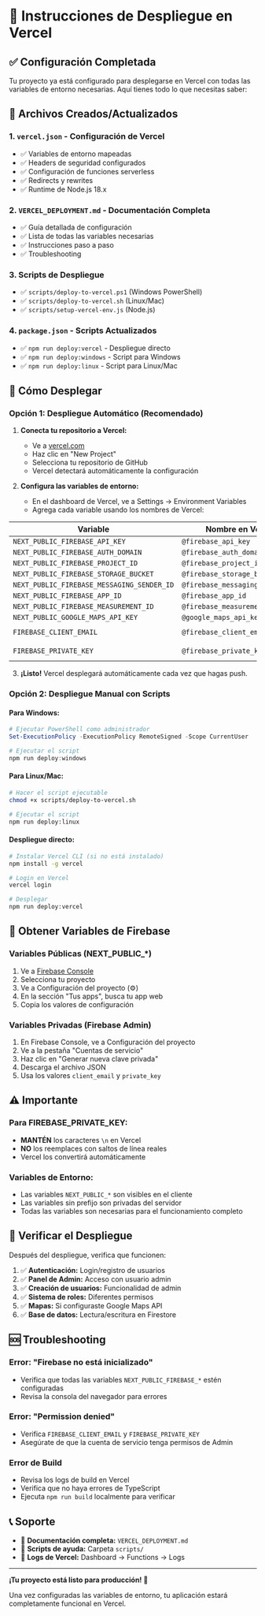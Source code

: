# 🚀 Instrucciones de Despliegue en Vercel

## ✅ Configuración Completada

Tu proyecto ya está configurado para desplegarse en Vercel con todas las variables de entorno necesarias. Aquí tienes todo lo que necesitas saber:

## 📁 Archivos Creados/Actualizados

### 1. `vercel.json` - Configuración de Vercel
- ✅ Variables de entorno mapeadas
- ✅ Headers de seguridad configurados
- ✅ Configuración de funciones serverless
- ✅ Redirects y rewrites
- ✅ Runtime de Node.js 18.x

### 2. `VERCEL_DEPLOYMENT.md` - Documentación Completa
- ✅ Guía detallada de configuración
- ✅ Lista de todas las variables necesarias
- ✅ Instrucciones paso a paso
- ✅ Troubleshooting

### 3. Scripts de Despliegue
- ✅ `scripts/deploy-to-vercel.ps1` (Windows PowerShell)
- ✅ `scripts/deploy-to-vercel.sh` (Linux/Mac)
- ✅ `scripts/setup-vercel-env.js` (Node.js)

### 4. `package.json` - Scripts Actualizados
- ✅ `npm run deploy:vercel` - Despliegue directo
- ✅ `npm run deploy:windows` - Script para Windows
- ✅ `npm run deploy:linux` - Script para Linux/Mac

## 🚀 Cómo Desplegar

### Opción 1: Despliegue Automático (Recomendado)
1. **Conecta tu repositorio a Vercel:**
   - Ve a [vercel.com](https://vercel.com)
   - Haz clic en "New Project"
   - Selecciona tu repositorio de GitHub
   - Vercel detectará automáticamente la configuración

2. **Configura las variables de entorno:**
   - En el dashboard de Vercel, ve a Settings → Environment Variables
   - Agrega cada variable usando los nombres de Vercel:

| Variable | Nombre en Vercel | Ejemplo |
|----------|------------------|---------|
| `NEXT_PUBLIC_FIREBASE_API_KEY` | `@firebase_api_key` | `AIzaSyC...` |
| `NEXT_PUBLIC_FIREBASE_AUTH_DOMAIN` | `@firebase_auth_domain` | `your-project.firebaseapp.com` |
| `NEXT_PUBLIC_FIREBASE_PROJECT_ID` | `@firebase_project_id` | `your-project-id` |
| `NEXT_PUBLIC_FIREBASE_STORAGE_BUCKET` | `@firebase_storage_bucket` | `your-project.appspot.com` |
| `NEXT_PUBLIC_FIREBASE_MESSAGING_SENDER_ID` | `@firebase_messaging_sender_id` | `123456789012` |
| `NEXT_PUBLIC_FIREBASE_APP_ID` | `@firebase_app_id` | `1:123456789012:web:abcdef1234567890` |
| `NEXT_PUBLIC_FIREBASE_MEASUREMENT_ID` | `@firebase_measurement_id` | `G-XXXXXXXXXX` |
| `NEXT_PUBLIC_GOOGLE_MAPS_API_KEY` | `@google_maps_api_key` | `AIzaSyC...` |
| `FIREBASE_CLIENT_EMAIL` | `@firebase_client_email` | `firebase-adminsdk-xxxxx@your-project.iam.gserviceaccount.com` |
| `FIREBASE_PRIVATE_KEY` | `@firebase_private_key` | `-----BEGIN PRIVATE KEY-----\n...\n-----END PRIVATE KEY-----\n` |

3. **¡Listo!** Vercel desplegará automáticamente cada vez que hagas push.

### Opción 2: Despliegue Manual con Scripts

#### Para Windows:
```powershell
# Ejecutar PowerShell como administrador
Set-ExecutionPolicy -ExecutionPolicy RemoteSigned -Scope CurrentUser

# Ejecutar el script
npm run deploy:windows
```

#### Para Linux/Mac:
```bash
# Hacer el script ejecutable
chmod +x scripts/deploy-to-vercel.sh

# Ejecutar el script
npm run deploy:linux
```

#### Despliegue directo:
```bash
# Instalar Vercel CLI (si no está instalado)
npm install -g vercel

# Login en Vercel
vercel login

# Desplegar
npm run deploy:vercel
```

## 🔑 Obtener Variables de Firebase

### Variables Públicas (NEXT_PUBLIC_*)
1. Ve a [Firebase Console](https://console.firebase.google.com)
2. Selecciona tu proyecto
3. Ve a Configuración del proyecto (⚙️)
4. En la sección "Tus apps", busca tu app web
5. Copia los valores de configuración

### Variables Privadas (Firebase Admin)
1. En Firebase Console, ve a Configuración del proyecto
2. Ve a la pestaña "Cuentas de servicio"
3. Haz clic en "Generar nueva clave privada"
4. Descarga el archivo JSON
5. Usa los valores `client_email` y `private_key`

## ⚠️ Importante

### Para FIREBASE_PRIVATE_KEY:
- **MANTÉN** los caracteres `\n` en Vercel
- **NO** los reemplaces con saltos de línea reales
- Vercel los convertirá automáticamente

### Variables de Entorno:
- Las variables `NEXT_PUBLIC_*` son visibles en el cliente
- Las variables sin prefijo son privadas del servidor
- Todas las variables son necesarias para el funcionamiento completo

## 🧪 Verificar el Despliegue

Después del despliegue, verifica que funcionen:

1. ✅ **Autenticación:** Login/registro de usuarios
2. ✅ **Panel de Admin:** Acceso con usuario admin
3. ✅ **Creación de usuarios:** Funcionalidad de admin
4. ✅ **Sistema de roles:** Diferentes permisos
5. ✅ **Mapas:** Si configuraste Google Maps API
6. ✅ **Base de datos:** Lectura/escritura en Firestore

## 🆘 Troubleshooting

### Error: "Firebase no está inicializado"
- Verifica que todas las variables `NEXT_PUBLIC_FIREBASE_*` estén configuradas
- Revisa la consola del navegador para errores

### Error: "Permission denied"
- Verifica `FIREBASE_CLIENT_EMAIL` y `FIREBASE_PRIVATE_KEY`
- Asegúrate de que la cuenta de servicio tenga permisos de Admin

### Error de Build
- Revisa los logs de build en Vercel
- Verifica que no haya errores de TypeScript
- Ejecuta `npm run build` localmente para verificar

## 📞 Soporte

- 📖 **Documentación completa:** `VERCEL_DEPLOYMENT.md`
- 🔧 **Scripts de ayuda:** Carpeta `scripts/`
- 🐛 **Logs de Vercel:** Dashboard → Functions → Logs

---

**¡Tu proyecto está listo para producción! 🎉**

Una vez configuradas las variables de entorno, tu aplicación estará completamente funcional en Vercel.

